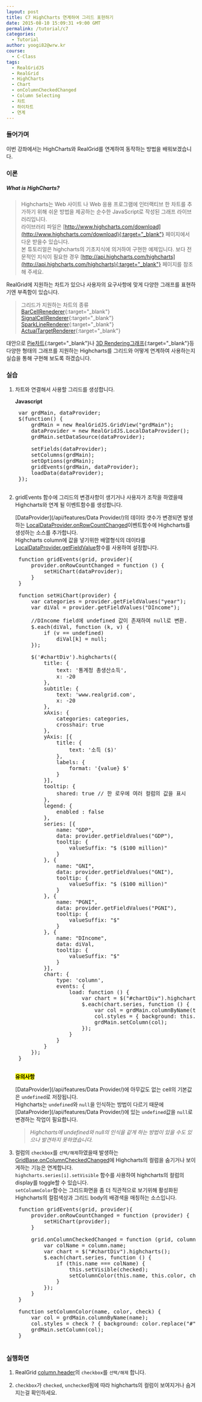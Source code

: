 ```yaml
---
layout: post
title: C7 HighCharts 연계하여 그리드 표현하기
date: 2015-08-10 15:09:31 +9:00 GMT
permalink: /tutorial/c7
categories:
  - Tutorial
author: yoogi82@wrw.kr
course:
  - C-Class
tags: 
  - RealGridJS
  - RealGrid
  - HighCharts
  - Chart
  - onColumnCheckedChanged
  - Column Selecting
  - 차트
  - 하이차트
  - 연계
---
```


<script type="text/javascript" src="/script/dlgrids_eval.js"></script>
<script type="text/javascript" src="/script/realgridjs.js"></script>
<script type="text/javascript" src="/script/highcharts.js"></script>

<script>
var grdMain, dataProvider;
$(document).ready(function () {
	RealGridJS.setRootContext("/script");
    grdMain = new RealGridJS.GridView("grdMain");
    dataProvider = new RealGridJS.LocalDataProvider();
    grdMain.setDataSource(dataProvider);
 
    setFields(dataProvider);
    setColumns(grdMain);
    setOptions(grdMain);
    gridEvents(grdMain, dataProvider);
    loadData(dataProvider);
});
 
function setHiChart(provider) {
    var categories = provider.getFieldValues("year");
    var diVal = provider.getFieldValues("DIncome");
    $.each(diVal, function (k, v) {
        if (v == undefined)
            diVal[k] = null;
    });
 
    $('#chartDiv').highcharts({
        title: {
            text: '통계청 총생산소득',
            x: -20
        },
        subtitle: {
            text: 'www.realgrid.com',
            x: -20
        },
        xAxis: {
            categories: categories,
            crosshair: true
        },
        yAxis: [{
            title: {
                text: '소득 ($)'
            },
            labels: {
                format: '{value} $'
            }
        }],
        tooltip: {
            shared: true // 한 로우에 여러 컬럼의 값을 표시
        },
        legend: {
            enabled : false
        },
        series: [{
            name: "GDP",
            data: provider.getFieldValues("GDP"),
            tooltip: {
                valueSuffix: "$ ($100 million)"
            }
        }, {
            name: "GNI",
            data: provider.getFieldValues("GNI"),
            tooltip: {
                valueSuffix: "$ ($100 million)"
            }
        }, {
            name: "PGNI",
            data: provider.getFieldValues("PGNI"),
            tooltip: {
                valueSuffix: "$"
            }
        }, {
            name: "DIncome",
            data: diVal,
            tooltip: {
                valueSuffix: "$"
            }
        }],
        chart: {
            type: 'column',
            events: {
                load: function () {
                    var chart = $("#chartDiv").highcharts();
                    $.each(chart.series, function () {
                        var col = grdMain.columnByName(this.name);
                        col.styles = { background: this.color.replace("#", "#39") };
                        grdMain.setColumn(col);
                    });
                }
            }
        }
    });
}
 
function setColumnColor(name, color, check) {
    var col = grdMain.columnByName(name);
    col.styles = check ? { background: color.replace("#", "#39") } : { background: "" };
    grdMain.setColumn(col);
}
 
function gridEvents(grid, provider) {
    grid.onColumnCheckedChanged = function (grid, column, checked) {
        var colName = column.name;
        var chart = $("#chartDiv").highcharts();
        $.each(chart.series, function () {
            if (this.name === colName) {
                this.setVisible(checked);
                setColumnColor(this.name, this.color, checked);
            }
        });
    }
 
    provider.onRowCountChanged = function (provider) {
        setHiChart(provider);
    }
}
 
function setFields(provider) {
    var fields = [{
        fieldName: "Year",
        dataType: "text"
    }, {
        fieldName: "GDP",
        dataType: "number"
    }, {
        fieldName: "GNI",
        dataType: "number"
    }, {
        fieldName: "PGNI",
        dataType: "number"
    }, {
        fieldName: "DIncome",
        dataType: "number"
    }];
 
    provider.setFields(fields);
}
 
function setColumns(grid) {
    var columns = [{
        name: "Year",
        fieldName: "Year",
        width: "50",
        styles: {
            textAlignment: "center"
        },
        header: {
            text: "Year"
        }
    }, {
        name: "GDP",
        fieldName: "GDP",
        width: "130",
        styles: {
            textAlignment: "far",
            numberFormat: "#,##0.00"
        },
        header: {
            text: "GDP ($100 milion)",
            checkLocation : "left",
            checked : true
        },
        checked: true
 
    }, {
        name: "GNI",
        fieldName: "GNI",
        width: "130",
        styles: {
            textAlignment: "far",
            numberFormat: "#,##0.00"
        },
        header: {
            text: "GNI ($100 milion)",
            checkLocation: "left",
            checked: true
        },
        checked: true
    }, {
        name: "PGNI",
        fieldName: "PGNI",
        width: "130",
        styles: {
            textAlignment: "far",
            numberFormat: "#,##0.00"
        },
        header: {
            text: "PGNI ($)",
            checkLocation: "left",
            checked: true
        },
        checked: true
    }, {
        name: "DIncome",
        fieldName: "DIncome",
        width: "130",
        styles: {
            textAlignment: "far",
            numberFormat: "#,##0.00"
        },
        header: {
            text: "DIncome ($)",
            checkLocation: "left",
            checked: true
        },
        checked: true
    }];
 
    grid.setColumns(columns);
}
 
function setOptions(grid) {
    grid.setOptions({
        edit: {
            insertable: true,
            deletable: true,
            appendable: true,
            editable: true,
            updatable: false
        },
        sorting: {
            enabled: false
        },
        panel: {
            visible: false
        },
        select: {
            style: "singleRow"
        },
        display: {
            fitStyle: "even"
        },
        checkBar: {
            visible: false
        },
        stateBar: {
            visible: false
        }
    });
}
 
function loadData(provider) {
	var data = [{"Year":"1970","GDP":81,"GNI":82,"PGNI":255}
	,{"Year":"1971","GDP":95,"GNI":96,"PGNI":291}
	,{"Year":"1972","GDP":108,"GNI":108,"PGNI":322}
	,{"Year":"1973","GDP":138,"GNI":138,"PGNI":404}
	,{"Year":"1974","GDP":194,"GNI":194,"PGNI":559}
	,{"Year":"1975","GDP":216,"GNI":214,"PGNI":607,"DIncome":473}
	,{"Year":"1976","GDP":298,"GNI":296,"PGNI":825,"DIncome":625}
	,{"Year":"1977","GDP":382,"GNI":380,"PGNI":1043,"DIncome":778}
	,{"Year":"1978","GDP":535,"GNI":534,"PGNI":1443,"DIncome":1078}
	,{"Year":"1979","GDP":640,"GNI":636,"PGNI":1693,"DIncome":1249}
	,{"Year":"1980","GDP":643,"GNI":633,"PGNI":1660,"DIncome":1187}
	,{"Year":"1981","GDP":724,"GNI":707,"PGNI":1826,"DIncome":1317}
	,{"Year":"1982","GDP":775,"GNI":758,"PGNI":1927,"DIncome":1391}
	,{"Year":"1983","GDP":859,"GNI":843,"PGNI":2113,"DIncome":1472}
	,{"Year":"1984","GDP":949,"GNI":929,"PGNI":2300,"DIncome":1619}
	,{"Year":"1985","GDP":984,"GNI":961,"PGNI":2355,"DIncome":1666}
	,{"Year":"1986","GDP":1137,"GNI":1114,"PGNI":2702,"DIncome":1900}
	,{"Year":"1987","GDP":1434,"GNI":1416,"PGNI":3402,"DIncome":2373}
	,{"Year":"1988","GDP":1923,"GNI":1911,"PGNI":4548,"DIncome":3106}
	,{"Year":"1989","GDP":2363,"GNI":2358,"PGNI":5556,"DIncome":3835}
	,{"Year":"1990","GDP":2703,"GNI":2702,"PGNI":6303,"DIncome":4303}
	,{"Year":"1991","GDP":3155,"GNI":3150,"PGNI":7276,"DIncome":5094}
	,{"Year":"1992","GDP":3381,"GNI":3375,"PGNI":7714,"DIncome":5377}
	,{"Year":"1993","GDP":3722,"GNI":3713,"PGNI":8402,"DIncome":5809}
	,{"Year":"1994","GDP":4355,"GNI":4342,"PGNI":9727,"DIncome":6687}
	,{"Year":"1995","GDP":5313,"GNI":5292,"PGNI":11735,"DIncome":7803}
	,{"Year":"1996","GDP":5728,"GNI":5699,"PGNI":12518,"DIncome":8439}
	,{"Year":"1997","GDP":5323,"GNI":5287,"PGNI":11505,"DIncome":7640}
	,{"Year":"1998","GDP":3582,"GNI":3521,"PGNI":7607,"DIncome":5336}
	,{"Year":"1999","GDP":4616,"GNI":4558,"PGNI":9778,"DIncome":6549}
	,{"Year":"2000","GDP":5335,"GNI":5308,"PGNI":11292,"DIncome":7187}
	,{"Year":"2001","GDP":5046,"GNI":5035,"PGNI":10631,"DIncome":6583}
	,{"Year":"2002","GDP":5759,"GNI":5762,"PGNI":12100,"DIncome":7197}
	,{"Year":"2003","GDP":6436,"GNI":6442,"PGNI":13460,"DIncome":8137}
	,{"Year":"2004","GDP":7224,"GNI":7245,"PGNI":15082,"DIncome":9107}
	,{"Year":"2005","GDP":8447,"GNI":8439,"PGNI":17531,"DIncome":10621}
	,{"Year":"2006","GDP":9511,"GNI":9525,"PGNI":19691,"DIncome":11810}
	,{"Year":"2007","GDP":10493,"GNI":10512,"PGNI":21632,"DIncome":12666}
	,{"Year":"2008","GDP":9309,"GNI":9379,"PGNI":19161,"DIncome":11240}
	,{"Year":"2009","GDP":8344,"GNI":8381,"PGNI":17041,"DIncome":10057}
	,{"Year":"2010","GDP":10147,"GNI":10160,"PGNI":20562,"DIncome":11796}
	,{"Year":"2011","GDP":11147,"GNI":11176,"PGNI":22451,"DIncome":12906}
	,{"Year":"2012","GDP":11292,"GNI":11355,"PGNI":22708,"DIncome":13150}];
    provider.fillJsonData(data);
}
</script>

### 들어가며

이번 강좌에서는 HighCharts와 RealGrid를 연계하여 동작하는 방법을 배워보겠습니다.    

### 이론

##### What is HighCharts?   

> Highcharts는 Web 사이트 나 Web 응용 프로그램에 인터랙티브 한 차트를 추가하기 위해 쉬운 방법을 제공하는 순수한 JavaScript로 작성된 그래프 라이브러리입니다.    
> 라이브러리 파일은 [http://www.highcharts.com/download](http://www.highcharts.com/download){:target="_blank"} 페이지에서 다운 받을수 있습니다.  
> 본 튜토리얼은 highcharts의 기초지식에 의거하여 구현한 예제입니다. 보다 전문적인 지식이 필요한 경우 [http://api.highcharts.com/highcharts](http://api.highcharts.com/highcharts){:target="_blank"} 페이지를 참조해 주세요.

RealGrid에 지원하는 차트가 있으나 사용자의 요구사항에 맞게 다양한 그래프를 표현하기엔 부족함이 있습니다.  

> 그리드가 지원하는 차트의 종류  
> [BarCellRenederer](http://demo.realgrid.com/Demo/BarCellRenderer){:target="_blank"}  
> [SignalCellRenderer](http://demo.realgrid.com/Demo/SignalCellRenderer){:target="_blank"}  
> [SparkLineRenderer](http://demo.realgrid.com/Demo/SparkLineRenderer){:target="_blank"}  
> [ActualTargetRenderer](http://demo.realgrid.com/Demo/ActualTargetRenderer){:target="_blank"}  

대안으로 [Pie차트](http://www.highcharts.com/demo/pie-donut){:target="_blank"}나 [3D Rendering그래프](http://www.highcharts.com/demo/3d-scatter-draggable){:target="_blank"}등 다양한 형태의 그래프를 지원하는 Highcharts를 그리드와 어떻게 연계하여 사용하는지 실습을 통해 구현해 보도록 하겠습니다.

### 실습

1. 차트와 연결해서 사용할 그리드를 생성합니다.

	**Javascript**
		
	<pre class="prettyprint">
	var grdMain, dataProvider;
	$(function() {
		grdMain = new RealGridJS.GridView("grdMain");
		dataProvider = new RealGridJS.LocalDataProvider();
		grdMain.setDataSource(dataProvider);
	
		setFields(dataProvider);
		setColumns(grdMain);
		setOptions(grdMain);
		gridEvents(grdMain, dataProvider);
		loadData(dataProvider);
	});
	</pre>

2. gridEvents 함수에 그리드의 변경사항이 생기거나 사용자가 조작을 하였을때 Highcharts와 연계 될 이벤트함수를 생성합니다.  

	[DataProvider](/api/features/Data Provider/)의 데이타 갯수가 변경되면 발생하는 [LocalDataProvider.onRowCountChanged](/api/LocalDataProvider/onRowCountChanged/)이벤트함수에 Highcharts를 생성하는 소스를 추가합니다.  
	Highcharts column에 값을 넣기위한 배열형식의 데이타를 [LocalDataProvider.getFieldValue](/api/LocalDataProvider/getFieldValues/)함수를 사용하여 설정합니다.
	

	<pre class="prettyprint">
	function gridEvents(grid, provider){
	    provider.onRowCountChanged = function () {
	        setHiChart(dataProvider);
	    }
    }
    
    function setHiChart(provider) {
	    var categories = provider.getFieldValues("year");
	    var diVal = provider.getFieldValues("DIncome"); 
	    
	    //DIncome field에 undefined 값이 존재하여 null로 변환.
	    $.each(diVal, function (k, v) {
	        if (v == undefined)
	            diVal[k] = null;
	    });
	 
	    $('#chartDiv').highcharts({
	        title: {
	            text: '통계청 총생산소득',
	            x: -20
	        },
	        subtitle: {
	            text: 'www.realgrid.com',
	            x: -20
	        },
	        xAxis: {
	            categories: categories,
	            crosshair: true
	        },
	        yAxis: [{
	            title: {
	                text: '소득 ($)'
	            },
	            labels: {
	                format: '{value} $'
	            }
	        }],
	        tooltip: {
	            shared: true // 한 로우에 여러 컬럼의 값을 표시
	        },
	        legend: {
	            enabled : false
	        },
	        series: [{
	            name: "GDP",
	            data: provider.getFieldValues("GDP"),
	            tooltip: {
	                valueSuffix: "$ ($100 million)"
	            }
	        }, {
	            name: "GNI",
	            data: provider.getFieldValues("GNI"),
	            tooltip: {
	                valueSuffix: "$ ($100 million)"
	            }
	        }, {
	            name: "PGNI",
	            data: provider.getFieldValues("PGNI"),
	            tooltip: {
	                valueSuffix: "$"
	            }
	        }, {
	            name: "DIncome",
	            data: diVal,
	            tooltip: {
	                valueSuffix: "$"
	            }
	        }],
	        chart: {
	            type: 'column',
	            events: {
	                load: function () {
	                    var chart = $("#chartDiv").highcharts();
	                    $.each(chart.series, function () {
	                        var col = grdMain.columnByName(this.name);
	                        col.styles = { background: this.color.replace("#", "#39") };
	                        grdMain.setColumn(col);
	                    });
	                }
	            }
	        }
	    });
	}
    </pre>
    
	**<mark> 유의사항 </mark>**   

	[DataProvider](/api/features/Data Provider/)에 아무값도 없는 cell의 기본값은 `undefined`로 저장됩니다.  
	Highcharts는 `undefined`와 `null`을 인식하는 방법이 다르기 때문에 [DataProvider](/api/features/Data Provider/)에 있는 `undefined`값을 `null`로 변경하는 작업이 필요합니다.  
	
	> *Highcharts에 undefined와 null의 인식을 같게 하는 방법이 있을 수도 있으나 발견하지 못하였습니다.*
	    
3. 컬럼의 `checkbox`를 ```선택/해제```하였을때 발생하는 [GridBase.onColumnCheckedChanged](/api/GridBase/onColumnCheckedChanged/)에 Highcharts의 컬럼을 숨기거나 보이게하는 기능은 연계합니다.  
`highcharts.series[i].setVisible` 함수를 사용하여 highcharts의 컬럼의 display를 toggle할 수 있습니다.  
`setColumnColor`함수는 그리드화면을 좀 더 직관적으로 보기위해 활성화된 Highcharts의 컬럼색상과 그리드 body의 배경색을 매칭하는 소스입니다.
	    
	<pre class="prettyprint">
	function gridEvents(grid, provider){
	    provider.onRowCountChanged = function (provider) {
	        setHiChart(provider);
	    }
	    
	    grid.onColumnCheckedChanged = function (grid, column, checked) {
		    var colName = column.name;
		    var chart = $("#chartDiv").highcharts();
		    $.each(chart.series, function () {
		        if (this.name === colName) {
		            this.setVisible(checked);
		            setColumnColor(this.name, this.color, checked);
		        }
		    });
		}
	}
	
	function setColumnColor(name, color, check) {
	    var col = grdMain.columnByName(name);
	    col.styles = check ? { background: color.replace("#", "#39") } : { background: "" };
	    grdMain.setColumn(col);
	}
	</pre>
	


### 실행화면

1. RealGrid [column.header](/api/types/ColumnHeader/)의 `checkbox`를 `선택/해제` 합니다.

2. `checkbox`가 `checked`, `unchecked`됨에 따라 highcharts의 컬럼이 보여지거나 숨겨지는걸 확인하세요.

<div id="chartDiv" style="width: 100%; height: 200px;"></div>								
<div id="grdMain" style="width: 100%; height: 200px;"></div>
<p></p>


### 전체 소스코드

##### SCRIPT    
<pre class="prettyprint full-source-script">  
&lt;link rel="stylesheet" href="/css/bootstrap.css"&gt;  
&lt;script type="text/javascript" src="/script/jquery-1.112.min.js"&gt;&lt;/script&gt;
&lt;script type="text/javascript" src="/script/bootstrap.min.js"&gt;&lt;/script&gt;
&lt;!--realgrid--&gt;
&lt;script type="text/javascript" src="/script/dlgrids_eval.js"&gt;&lt;/script&gt;
&lt;script type="text/javascript" src="/script/realgridjs.js"&gt;&lt;/script&gt;
&lt;!--highcharts--&gt;
&lt;script type="text/javascript" src="/script/highcharts.js"&gt;&lt;/script&gt;

&lt;script&gt;
var grdMain, dataProvider;
$(document).ready(function () {
	RealGridJS.setRootContext("/script");
    grdMain = new RealGridJS.GridView("grdMain");
    dataProvider = new RealGridJS.LocalDataProvider();
    grdMain.setDataSource(dataProvider);
 
    setFields(dataProvider);
    setColumns(grdMain);
    setOptions(grdMain);
    gridEvents(grdMain, dataProvider);
    loadData(dataProvider);
});
 
function setHiChart(provider) {
    var categories = provider.getFieldValues("year");
    var diVal = provider.getFieldValues("DIncome");
    $.each(diVal, function (k, v) {
        if (v == undefined)
            diVal[k] = null;
    });
 
    $('#chartDiv').highcharts({
        title: {
            text: '통계청 총생산소득',
            x: -20
        },
        subtitle: {
            text: 'www.realgrid.com',
            x: -20
        },
        xAxis: {
            categories: categories,
            crosshair: true
        },
        yAxis: [{
            title: {
                text: '소득 ($)'
            },
            labels: {
                format: '{value} $'
            }
        }],
        tooltip: {
            shared: true // 한 로우에 여러 컬럼의 값을 표시
        },
        legend: {
            enabled : false
        },
        series: [{
            name: "GDP",
            data: provider.getFieldValues("GDP"),
            tooltip: {
                valueSuffix: "$ ($100 million)"
            }
        }, {
            name: "GNI",
            data: provider.getFieldValues("GNI"),
            tooltip: {
                valueSuffix: "$ ($100 million)"
            }
        }, {
            name: "PGNI",
            data: provider.getFieldValues("PGNI"),
            tooltip: {
                valueSuffix: "$"
            }
        }, {
            name: "DIncome",
            data: diVal,
            tooltip: {
                valueSuffix: "$"
            }
        }],
        chart: {
            type: 'column',
            events: {
                load: function () {
                    var chart = $("#chartDiv").highcharts();
                    $.each(chart.series, function () {
                        var col = grdMain.columnByName(this.name);
                        col.styles = { background: this.color.replace("#", "#39") };
                        grdMain.setColumn(col);
                    });
                }
            }
        }
    });
}
 
function setColumnColor(name, color, check) {
    var col = grdMain.columnByName(name);
    col.styles = check ? { background: color.replace("#", "#39") } : { background: "" };
    grdMain.setColumn(col);
}
 
function gridEvents(grid, provider) {
    grid.onColumnCheckedChanged = function (grid, column, checked) {
        var colName = column.name;
        var chart = $("#chartDiv").highcharts();
        $.each(chart.series, function () {
            if (this.name === colName) {
                this.setVisible(checked);
                setColumnColor(this.name, this.color, checked);
            }
        });
    }
 
    provider.onRowCountChanged = function (provider) {
        setHiChart(provider);
    }
}
 
function setFields(provider) {
    var fields = [{
        fieldName: "Year",
        dataType: "text"
    }, {
        fieldName: "GDP",
        dataType: "number"
    }, {
        fieldName: "GNI",
        dataType: "number"
    }, {
        fieldName: "PGNI",
        dataType: "number"
    }, {
        fieldName: "DIncome",
        dataType: "number"
    }];
    provider.setFields(fields);
}
 
function setColumns(grid) {
    var columns = [{
        name: "Year",
        fieldName: "Year",
        width: "80",
        styles: {
            textAlignment: "near"
        },
        header: {
            text: "Year"
        }
    }, {
        name: "GDP",
        fieldName: "GDP",
        width: "160",
        styles: {
            textAlignment: "far",
            numberFormat: "#,##0.00"
        },
        header: {
            text: "GDP ($100 milion)",
            checkLocation : "left",
            checked : true
        },
        checked: true
 
    }, {
        name: "GNI",
        fieldName: "GNI",
        width: "160",
        styles: {
            textAlignment: "far",
            numberFormat: "#,##0.00"
        },
        header: {
            text: "GNI ($100 milion)",
            checkLocation: "left",
            checked: true
        },
        checked: true
    }, {
        name: "PGNI",
        fieldName: "PGNI",
        width: "160",
        styles: {
            textAlignment: "far",
            numberFormat: "#,##0.00"
        },
        header: {
            text: "PGNI ($)",
            checkLocation: "left",
            checked: true
        },
        checked: true
    }, {
        name: "DIncome",
        fieldName: "DIncome",
        width: "160",
        styles: {
            textAlignment: "far",
            numberFormat: "#,##0.00"
        },
        header: {
            text: "DIncome ($)",
            checkLocation: "left",
            checked: true
        },
        checked: true
    }];
    grid.setColumns(columns);
}
 
function setOptions(grid) {
    grid.setOptions({
        edit: {
            insertable: true,
            deletable: true,
            appendable: true,
            editable: true,
            updatable: false
        },
        sorting: {
            enabled: false
        },
        panel: {
            visible: false
        },
        select: {
            style: "singleRow"
        },
        display: {
            fitStyle: "even"
        },
        checkBar: {
            visible: false
        },
        stateBar: {
            visible: false
        }
    });
}
 
function loadData(provider) {
	var data = [{"Year":"1970","GDP":81,"GNI":82,"PGNI":255}
	,{"Year":"1971","GDP":95,"GNI":96,"PGNI":291}
	,{"Year":"1972","GDP":108,"GNI":108,"PGNI":322}
	,{"Year":"1973","GDP":138,"GNI":138,"PGNI":404}
	,{"Year":"1974","GDP":194,"GNI":194,"PGNI":559}
	,{"Year":"1975","GDP":216,"GNI":214,"PGNI":607,"DIncome":473}
	,{"Year":"1976","GDP":298,"GNI":296,"PGNI":825,"DIncome":625}
	,{"Year":"1977","GDP":382,"GNI":380,"PGNI":1043,"DIncome":778}
	,{"Year":"1978","GDP":535,"GNI":534,"PGNI":1443,"DIncome":1078}
	,{"Year":"1979","GDP":640,"GNI":636,"PGNI":1693,"DIncome":1249}
	,{"Year":"1980","GDP":643,"GNI":633,"PGNI":1660,"DIncome":1187}
	,{"Year":"1981","GDP":724,"GNI":707,"PGNI":1826,"DIncome":1317}
	,{"Year":"1982","GDP":775,"GNI":758,"PGNI":1927,"DIncome":1391}
	,{"Year":"1983","GDP":859,"GNI":843,"PGNI":2113,"DIncome":1472}
	,{"Year":"1984","GDP":949,"GNI":929,"PGNI":2300,"DIncome":1619}
	,{"Year":"1985","GDP":984,"GNI":961,"PGNI":2355,"DIncome":1666}
	,{"Year":"1986","GDP":1137,"GNI":1114,"PGNI":2702,"DIncome":1900}
	,{"Year":"1987","GDP":1434,"GNI":1416,"PGNI":3402,"DIncome":2373}
	,{"Year":"1988","GDP":1923,"GNI":1911,"PGNI":4548,"DIncome":3106}
	,{"Year":"1989","GDP":2363,"GNI":2358,"PGNI":5556,"DIncome":3835}
	,{"Year":"1990","GDP":2703,"GNI":2702,"PGNI":6303,"DIncome":4303}
	,{"Year":"1991","GDP":3155,"GNI":3150,"PGNI":7276,"DIncome":5094}
	,{"Year":"1992","GDP":3381,"GNI":3375,"PGNI":7714,"DIncome":5377}
	,{"Year":"1993","GDP":3722,"GNI":3713,"PGNI":8402,"DIncome":5809}
	,{"Year":"1994","GDP":4355,"GNI":4342,"PGNI":9727,"DIncome":6687}
	,{"Year":"1995","GDP":5313,"GNI":5292,"PGNI":11735,"DIncome":7803}
	,{"Year":"1996","GDP":5728,"GNI":5699,"PGNI":12518,"DIncome":8439}
	,{"Year":"1997","GDP":5323,"GNI":5287,"PGNI":11505,"DIncome":7640}
	,{"Year":"1998","GDP":3582,"GNI":3521,"PGNI":7607,"DIncome":5336}
	,{"Year":"1999","GDP":4616,"GNI":4558,"PGNI":9778,"DIncome":6549}
	,{"Year":"2000","GDP":5335,"GNI":5308,"PGNI":11292,"DIncome":7187}
	,{"Year":"2001","GDP":5046,"GNI":5035,"PGNI":10631,"DIncome":6583}
	,{"Year":"2002","GDP":5759,"GNI":5762,"PGNI":12100,"DIncome":7197}
	,{"Year":"2003","GDP":6436,"GNI":6442,"PGNI":13460,"DIncome":8137}
	,{"Year":"2004","GDP":7224,"GNI":7245,"PGNI":15082,"DIncome":9107}
	,{"Year":"2005","GDP":8447,"GNI":8439,"PGNI":17531,"DIncome":10621}
	,{"Year":"2006","GDP":9511,"GNI":9525,"PGNI":19691,"DIncome":11810}
	,{"Year":"2007","GDP":10493,"GNI":10512,"PGNI":21632,"DIncome":12666}
	,{"Year":"2008","GDP":9309,"GNI":9379,"PGNI":19161,"DIncome":11240}
	,{"Year":"2009","GDP":8344,"GNI":8381,"PGNI":17041,"DIncome":10057}
	,{"Year":"2010","GDP":10147,"GNI":10160,"PGNI":20562,"DIncome":11796}
	,{"Year":"2011","GDP":11147,"GNI":11176,"PGNI":22451,"DIncome":12906}
	,{"Year":"2012","GDP":11292,"GNI":11355,"PGNI":22708,"DIncome":13150}];
    provider.fillJsonData(data);
}
&lt;/script&gt;
</pre>

##### HTML
<pre class="prettyprint full-source-html">
1. RealGrid column.header의 checkbox를 `선택/해제` 합니다.

2. checkbox가 checked, unchecked됨에 따라 highcharts의 컬럼이 보여지거나 숨겨지는걸 확인하세요.

&lt;div id="chartDiv" style="width: 100%; height: 200px;"&gt;&lt;/div&gt;
&lt;div id="grdMain" style="width: 100%; height: 200px;"&gt;&lt;/div&gt;
</pre>


---
**참조**

* [RealGrid Help](http://help.realgrid.com){:target="_blank"}
* [Highcharts 데모](http://demo.realgrid.com/Demo/HighchartsColumnHeaderClicked){:target="_blank"}

